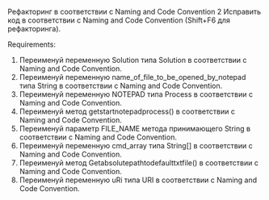 Рефакторинг в соответствии с Naming and Code Convention 2
Исправить код в соответствии с Naming and Code Convention (Shift+F6 для рефакторинга).


Requirements:
1. Переименуй переменную Solution типа Solution в соответствии с Naming and Code Convention.
2. Переименуй переменную name_of_file_to_be_opened_by_notepad типа String в соответствии с Naming and Code Convention.
3. Переименуй переменную NOTEPAD типа Process в соответствии с Naming and Code Convention.
4. Переименуй метод getstartnotepadprocess() в соответствии с Naming and Code Convention.
5. Переименуй параметр FILE_NAME метода принимающего String в соответствии с Naming and Code Convention.
6. Переименуй переменную cmd_array типа String[] в соответствии с Naming and Code Convention.
7. Переименуй метод Getabsolutepathtodefaulttxtfile() в соответствии с Naming and Code Convention.
8. Переименуй переменную uRi типа URI в соответствии с Naming and Code Convention.
